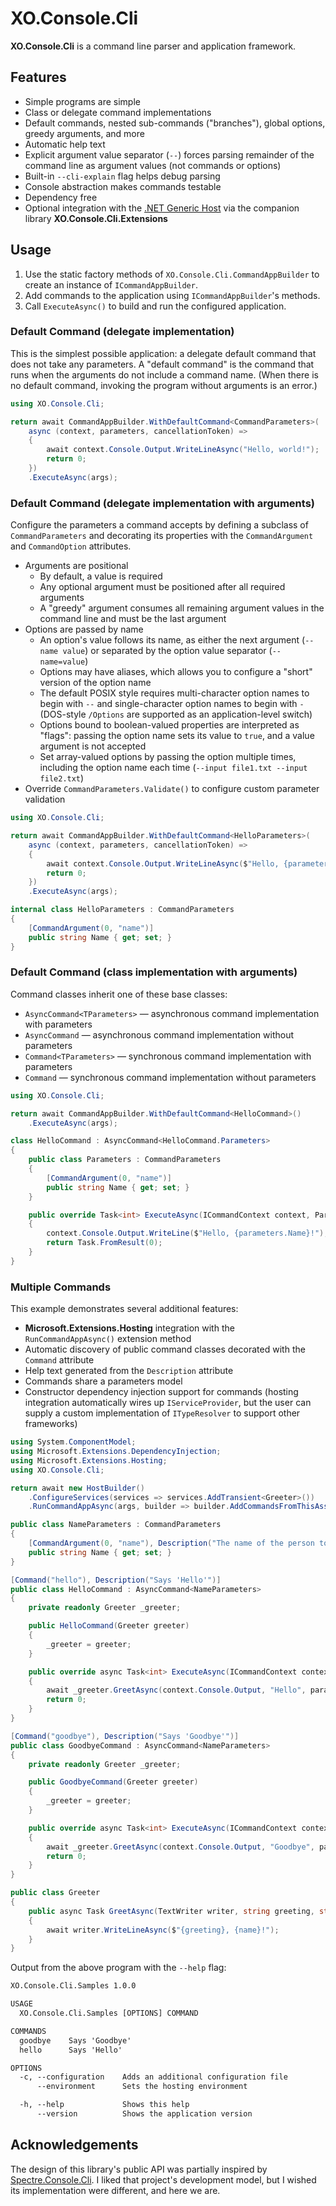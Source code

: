 # XO.Console.Cli

**XO.Console.Cli** is a command line parser and application framework.

## Features

- Simple programs are simple
- Class or delegate command implementations
- Default commands, nested sub-commands ("branches"), global options, greedy arguments, and more
- Automatic help text
- Explicit argument value separator (`--`) forces parsing remainder of the command line as argument values (not commands or options)
- Built-in `--cli-explain` flag helps debug parsing
- Console abstraction makes commands testable
- Dependency free
- Optional integration with the [.NET Generic Host](https://docs.microsoft.com/en-us/dotnet/core/extensions/generic-host) via the companion library **XO.Console.Cli.Extensions**

## Usage

1. Use the static factory methods of `XO.Console.Cli.CommandAppBuilder` to create an instance of `ICommandAppBuilder`.
1. Add commands to the application using `ICommandAppBuilder`'s methods.
1. Call `ExecuteAsync()` to build and run the configured application.

### Default Command (delegate implementation)

This is the simplest possible application: a delegate default command that does not take any parameters. A "default command" is the command that runs when the arguments do not include a command name. (When there is no default command, invoking the program without arguments is an error.)

```csharp
using XO.Console.Cli;

return await CommandAppBuilder.WithDefaultCommand<CommandParameters>(
    async (context, parameters, cancellationToken) =>
    {
        await context.Console.Output.WriteLineAsync("Hello, world!");
        return 0;
    })
    .ExecuteAsync(args);
```

### Default Command (delegate implementation with arguments)

Configure the parameters a command accepts by defining a subclass of `CommandParameters` and decorating its properties with the `CommandArgument` and `CommandOption` attributes.

- Arguments are positional
  - By default, a value is required
  - Any optional argument must be positioned after all required arguments
  - A "greedy" argument consumes all remaining argument values in the command line and must be the last argument
- Options are passed by name
  - An option's value follows its name, as either the next argument (`--name value`) or separated by the option value separator (`--name=value`)
  - Options may have aliases, which allows you to configure a "short" version of the option name
  - The default POSIX style requires multi-character option names to begin with `--` and single-character option names to begin with `-` (DOS-style `/Options` are supported as an application-level switch)
  - Options bound to boolean-valued properties are interpreted as "flags": passing the option name sets its value to `true`, and a value argument is not accepted
  - Set array-valued options by passing the option multiple times, including the option name each time (`--input file1.txt --input file2.txt`)
- Override `CommandParameters.Validate()` to configure custom parameter validation

```csharp
using XO.Console.Cli;

return await CommandAppBuilder.WithDefaultCommand<HelloParameters>(
    async (context, parameters, cancellationToken) =>
    {
        await context.Console.Output.WriteLineAsync($"Hello, {parameters.Name}!");
        return 0;
    })
    .ExecuteAsync(args);

internal class HelloParameters : CommandParameters
{
    [CommandArgument(0, "name")]
    public string Name { get; set; }
}
```

### Default Command (class implementation with arguments)

Command classes inherit one of these base classes:

- `AsyncCommand<TParameters>` — asynchronous command implementation with parameters
- `AsyncCommand` — asynchronous command implementation without parameters
- `Command<TParameters>` — synchronous command implementation with parameters
- `Command` — synchronous command implementation without parameters

```csharp
using XO.Console.Cli;

return await CommandAppBuilder.WithDefaultCommand<HelloCommand>()
    .ExecuteAsync(args);

class HelloCommand : AsyncCommand<HelloCommand.Parameters>
{
    public class Parameters : CommandParameters
    {
        [CommandArgument(0, "name")]
        public string Name { get; set; }
    }

    public override Task<int> ExecuteAsync(ICommandContext context, Parameters parameters, CancellationToken cancellationToken)
    {
        context.Console.Output.WriteLine($"Hello, {parameters.Name}!");
        return Task.FromResult(0);
    }
}
```

### Multiple Commands

This example demonstrates several additional features:

- **Microsoft.Extensions.Hosting** integration with the `RunCommandAppAsync()` extension method
- Automatic discovery of public command classes decorated with the `Command` attribute
- Help text generated from the `Description` attribute
- Commands share a parameters model
- Constructor dependency injection support for commands (hosting integration automatically wires up `IServiceProvider`, but the user can supply a custom implementation of `ITypeResolver` to support other frameworks)

```csharp
using System.ComponentModel;
using Microsoft.Extensions.DependencyInjection;
using Microsoft.Extensions.Hosting;
using XO.Console.Cli;

return await new HostBuilder()
    .ConfigureServices(services => services.AddTransient<Greeter>())
    .RunCommandAppAsync(args, builder => builder.AddCommandsFromThisAssembly());

public class NameParameters : CommandParameters
{
    [CommandArgument(0, "name"), Description("The name of the person to greet")]
    public string Name { get; set; }
}

[Command("hello"), Description("Says 'Hello'")]
public class HelloCommand : AsyncCommand<NameParameters>
{
    private readonly Greeter _greeter;

    public HelloCommand(Greeter greeter)
    {
        _greeter = greeter;
    }

    public override async Task<int> ExecuteAsync(ICommandContext context, NameParameters parameters, CancellationToken cancellationToken)
    {
        await _greeter.GreetAsync(context.Console.Output, "Hello", parameters.Name);
        return 0;
    }
}

[Command("goodbye"), Description("Says 'Goodbye'")]
public class GoodbyeCommand : AsyncCommand<NameParameters>
{
    private readonly Greeter _greeter;

    public GoodbyeCommand(Greeter greeter)
    {
        _greeter = greeter;
    }

    public override async Task<int> ExecuteAsync(ICommandContext context, NameParameters parameters, CancellationToken cancellationToken)
    {
        await _greeter.GreetAsync(context.Console.Output, "Goodbye", parameters.Name);
        return 0;
    }
}

public class Greeter
{
    public async Task GreetAsync(TextWriter writer, string greeting, string name)
    {
        await writer.WriteLineAsync($"{greeting}, {name}!");
    }
}
```

Output from the above program with the `--help` flag:

```txt
XO.Console.Cli.Samples 1.0.0

USAGE
  XO.Console.Cli.Samples [OPTIONS] COMMAND

COMMANDS
  goodbye    Says 'Goodbye'
  hello      Says 'Hello'

OPTIONS
  -c, --configuration    Adds an additional configuration file
      --environment      Sets the hosting environment

  -h, --help             Shows this help
      --version          Shows the application version
```

## Acknowledgements

The design of this library's public API was partially inspired by [Spectre.Console.Cli](https://github.com/spectreconsole/spectre.console/tree/main/src/Spectre.Console.Cli). I liked that project's development model, but I wished its implementation were different, and here we are.
